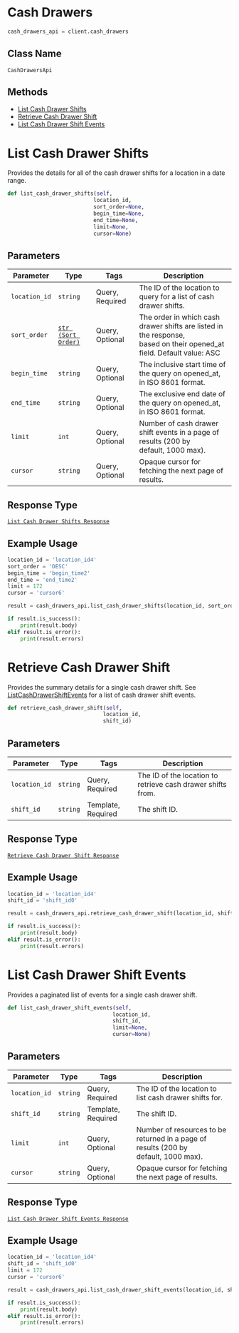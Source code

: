 # Cash Drawers

```python
cash_drawers_api = client.cash_drawers
```

## Class Name

`CashDrawersApi`

## Methods

* [List Cash Drawer Shifts](../../doc/api/cash-drawers.md#list-cash-drawer-shifts)
* [Retrieve Cash Drawer Shift](../../doc/api/cash-drawers.md#retrieve-cash-drawer-shift)
* [List Cash Drawer Shift Events](../../doc/api/cash-drawers.md#list-cash-drawer-shift-events)


# List Cash Drawer Shifts

Provides the details for all of the cash drawer shifts for a location
in a date range.

```python
def list_cash_drawer_shifts(self,
                           location_id,
                           sort_order=None,
                           begin_time=None,
                           end_time=None,
                           limit=None,
                           cursor=None)
```

## Parameters

| Parameter | Type | Tags | Description |
|  --- | --- | --- | --- |
| `location_id` | `string` | Query, Required | The ID of the location to query for a list of cash drawer shifts. |
| `sort_order` | [`str (Sort Order)`](../../doc/models/sort-order.md) | Query, Optional | The order in which cash drawer shifts are listed in the response,<br>based on their opened_at field. Default value: ASC |
| `begin_time` | `string` | Query, Optional | The inclusive start time of the query on opened_at, in ISO 8601 format. |
| `end_time` | `string` | Query, Optional | The exclusive end date of the query on opened_at, in ISO 8601 format. |
| `limit` | `int` | Query, Optional | Number of cash drawer shift events in a page of results (200 by<br>default, 1000 max). |
| `cursor` | `string` | Query, Optional | Opaque cursor for fetching the next page of results. |

## Response Type

[`List Cash Drawer Shifts Response`](../../doc/models/list-cash-drawer-shifts-response.md)

## Example Usage

```python
location_id = 'location_id4'
sort_order = 'DESC'
begin_time = 'begin_time2'
end_time = 'end_time2'
limit = 172
cursor = 'cursor6'

result = cash_drawers_api.list_cash_drawer_shifts(location_id, sort_order, begin_time, end_time, limit, cursor)

if result.is_success():
    print(result.body)
elif result.is_error():
    print(result.errors)
```


# Retrieve Cash Drawer Shift

Provides the summary details for a single cash drawer shift. See
[ListCashDrawerShiftEvents](../../doc/api/cash-drawers.md#list-cash-drawer-shift-events) for a list of cash drawer shift events.

```python
def retrieve_cash_drawer_shift(self,
                              location_id,
                              shift_id)
```

## Parameters

| Parameter | Type | Tags | Description |
|  --- | --- | --- | --- |
| `location_id` | `string` | Query, Required | The ID of the location to retrieve cash drawer shifts from. |
| `shift_id` | `string` | Template, Required | The shift ID. |

## Response Type

[`Retrieve Cash Drawer Shift Response`](../../doc/models/retrieve-cash-drawer-shift-response.md)

## Example Usage

```python
location_id = 'location_id4'
shift_id = 'shift_id0'

result = cash_drawers_api.retrieve_cash_drawer_shift(location_id, shift_id)

if result.is_success():
    print(result.body)
elif result.is_error():
    print(result.errors)
```


# List Cash Drawer Shift Events

Provides a paginated list of events for a single cash drawer shift.

```python
def list_cash_drawer_shift_events(self,
                                 location_id,
                                 shift_id,
                                 limit=None,
                                 cursor=None)
```

## Parameters

| Parameter | Type | Tags | Description |
|  --- | --- | --- | --- |
| `location_id` | `string` | Query, Required | The ID of the location to list cash drawer shifts for. |
| `shift_id` | `string` | Template, Required | The shift ID. |
| `limit` | `int` | Query, Optional | Number of resources to be returned in a page of results (200 by<br>default, 1000 max). |
| `cursor` | `string` | Query, Optional | Opaque cursor for fetching the next page of results. |

## Response Type

[`List Cash Drawer Shift Events Response`](../../doc/models/list-cash-drawer-shift-events-response.md)

## Example Usage

```python
location_id = 'location_id4'
shift_id = 'shift_id0'
limit = 172
cursor = 'cursor6'

result = cash_drawers_api.list_cash_drawer_shift_events(location_id, shift_id, limit, cursor)

if result.is_success():
    print(result.body)
elif result.is_error():
    print(result.errors)
```

